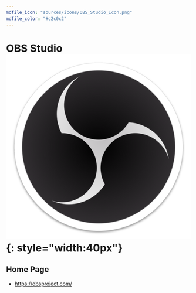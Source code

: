 ```yaml
---
mdfile_icon: "sources/icons/OBS_Studio_Icon.png"
mdfile_color: "#c2c0c2"
---
```


# OBS Studio ![](../sources/icons/OBS_Studio_Icon.png){: style="width:40px"}


## Home Page

- https://obsproject.com/


